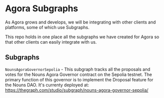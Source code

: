 # Agora Subgraphs

As Agora grows and develops, we will be integrating with other clients and platforms, some of which use Subgraphs.

This repo holds in one place all the subgraphs we have created for Agora so that other clients can easily integrate with us.

## Subgraphs

`NounsAgoraGovernorSepolia` - This subgraph tracks all the proposals and votes for the Nouns Agora Governor contract on the Sepolia testnet. The primary function of this governor is to implement the Droposal feature for the Nouns DAO. It's currenty deployed at: https://thegraph.com/studio/subgraph/nouns-agora-governor-sepolia/
